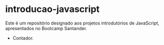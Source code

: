 # introducao-javascript
Este é um repositório designado aos projetos introdutórios de JavaScript, apresentados no Bootcamp Santander.
- Contador.
